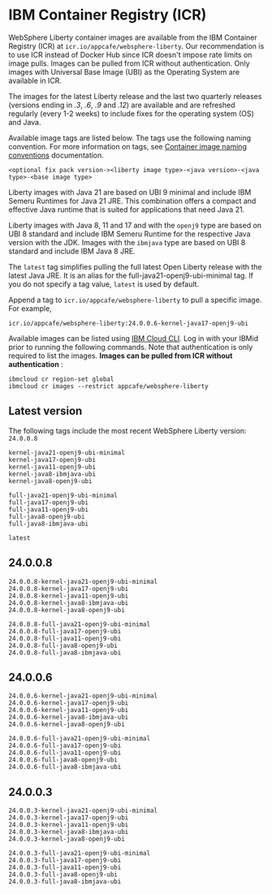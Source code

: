 
# IBM Container Registry (ICR)

WebSphere Liberty container images are available from the IBM Container Registry (ICR) at `icr.io/appcafe/websphere-liberty`. Our recommendation is to use ICR instead of Docker Hub since ICR doesn't impose rate limits on image pulls. Images can be pulled from ICR without authentication. Only images with Universal Base Image (UBI) as the Operating System are available in ICR.

The images for the latest Liberty release and the last two quarterly releases (versions ending in _.3_, _.6_, _.9_ and _.12_) are available and are refreshed regularly (every 1-2 weeks) to include fixes for the operating system (OS) and Java.

Available image tags are listed below. The tags use the following naming convention. For more information on tags, see [Container image naming conventions](https://www.ibm.com/docs/en/was-liberty/base?topic=images-liberty-container#cntr_r_images__imagename__title__1) documentation.
```
<optional fix pack version-><liberty image type>-<java version>-<java type>-<base image type>
```

Liberty images with Java 21 are based on UBI 9 minimal and include IBM Semeru Runtimes for Java 21 JRE. This combination offers a compact and effective Java runtime that is suited for applications that need Java 21.

Liberty images with Java 8, 11 and 17 and with the `openj9` type are based on UBI 8 standard and include IBM Semeru Runtime for the respective Java version with the JDK. Images with the `ibmjava` type are based on UBI 8 standard and include IBM Java 8 JRE.

The `latest` tag simplifies pulling the full latest Open Liberty release with the latest Java JRE. It is an alias for the full-java21-openj9-ubi-minimal tag. If you do not specify a tag value, `latest` is used by default.

Append a tag to `icr.io/appcafe/websphere-liberty` to pull a specific image. For example, 
```
icr.io/appcafe/websphere-liberty:24.0.0.6-kernel-java17-openj9-ubi
```

Available images can be listed using [IBM Cloud CLI](https://cloud.ibm.com/docs/cli?topic=cli-getting-started). Log in with your IBMid prior to running the following commands. Note that authentication is only required to list the images. **Images can be pulled from ICR without authentication** : 
```
ibmcloud cr region-set global 
ibmcloud cr images --restrict appcafe/websphere-liberty
```


## Latest version

The following tags include the most recent WebSphere Liberty version: `24.0.0.8` 

```
kernel-java21-openj9-ubi-minimal
kernel-java17-openj9-ubi
kernel-java11-openj9-ubi
kernel-java8-ibmjava-ubi
kernel-java8-openj9-ubi

full-java21-openj9-ubi-minimal
full-java17-openj9-ubi
full-java11-openj9-ubi
full-java8-openj9-ubi
full-java8-ibmjava-ubi

latest
```

## 24.0.0.8

```
24.0.0.8-kernel-java21-openj9-ubi-minimal
24.0.0.8-kernel-java17-openj9-ubi
24.0.0.8-kernel-java11-openj9-ubi
24.0.0.8-kernel-java8-ibmjava-ubi
24.0.0.8-kernel-java8-openj9-ubi

24.0.0.8-full-java21-openj9-ubi-minimal
24.0.0.8-full-java17-openj9-ubi
24.0.0.8-full-java11-openj9-ubi
24.0.0.8-full-java8-openj9-ubi
24.0.0.8-full-java8-ibmjava-ubi
```

## 24.0.0.6

```
24.0.0.6-kernel-java21-openj9-ubi-minimal
24.0.0.6-kernel-java17-openj9-ubi
24.0.0.6-kernel-java11-openj9-ubi
24.0.0.6-kernel-java8-ibmjava-ubi
24.0.0.6-kernel-java8-openj9-ubi

24.0.0.6-full-java21-openj9-ubi-minimal
24.0.0.6-full-java17-openj9-ubi
24.0.0.6-full-java11-openj9-ubi
24.0.0.6-full-java8-openj9-ubi
24.0.0.6-full-java8-ibmjava-ubi
```

## 24.0.0.3

```
24.0.0.3-kernel-java21-openj9-ubi-minimal
24.0.0.3-kernel-java17-openj9-ubi
24.0.0.3-kernel-java11-openj9-ubi
24.0.0.3-kernel-java8-ibmjava-ubi
24.0.0.3-kernel-java8-openj9-ubi

24.0.0.3-full-java21-openj9-ubi-minimal
24.0.0.3-full-java17-openj9-ubi
24.0.0.3-full-java11-openj9-ubi
24.0.0.3-full-java8-openj9-ubi
24.0.0.3-full-java8-ibmjava-ubi
```
